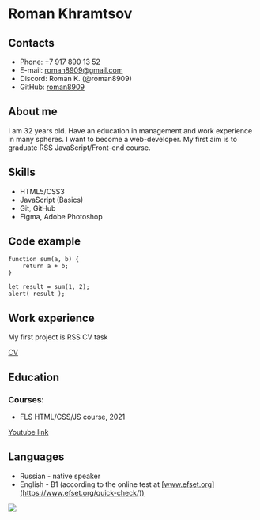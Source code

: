 # Roman Khramtsov
## Contacts
- Phone: +7 917 890 13 52
- E-mail: roman8909@gmail.com
- Discord: Roman K. (@roman8909)
- GitHub: [roman8909](https://github.com/roman8909)
## About me
I am 32 years old. Have an education in management and work experience in many spheres. I want to become a web-developer. My first aim is to graduate RSS JavaScript/Front-end course.
## Skills
- HTML5/CSS3
- JavaScript (Basics)
- Git, GitHub
- Figma, Adobe Photoshop
## Code example

```
function sum(a, b) {
    return a + b;
}

let result = sum(1, 2);
alert( result );
```

## Work experience
My first project is RSS CV task 

[CV](https://github.com/roman8909/rsschool-cv)
## Education
### Courses:
- FLS HTML/CSS/JS course, 2021

[Youtube link](https://www.youtube.com/c/FreelancerLifeStyle/videos)
## Languages
- Russian - native speaker
- English - B1 (according to the online test at [www.efset.org](https://www.efset.org/quick-check/))

![](/rsschool-cv/English%20Test.jpg)